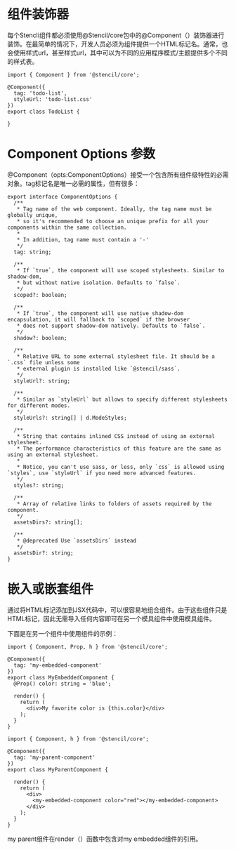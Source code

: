 # 组件装饰器
每个Stencli组件都必须使用@Stencil/core包中的@Component（）装饰器进行装饰。在最简单的情况下，开发人员必须为组件提供一个HTML标记名。通常，也会使用样式url，甚至样式url，其中可以为不同的应用程序模式/主题提供多个不同的样式表。
```
import { Component } from '@stencil/core';

@Component({
  tag: 'todo-list',
  styleUrl: 'todo-list.css'
})
export class TodoList {

}
```
# Component Options 参数
@Component（opts:ComponentOptions）接受一个包含所有组件级特性的必需对象。tag标记名是唯一必需的属性，但有很多：
```
export interface ComponentOptions {
  /**
   * Tag name of the web component. Ideally, the tag name must be globally unique,
   * so it's recommended to choose an unique prefix for all your components within the same collection.
   *
   * In addition, tag name must contain a '-'
   */
  tag: string;

  /**
   * If `true`, the component will use scoped stylesheets. Similar to shadow-dom,
   * but without native isolation. Defaults to `false`.
   */
  scoped?: boolean;

  /**
   * If `true`, the component will use native shadow-dom encapsulation, it will fallback to `scoped` if the browser
   * does not support shadow-dom natively. Defaults to `false`.
   */
  shadow?: boolean;

  /**
   * Relative URL to some external stylesheet file. It should be a `.css` file unless some
   * external plugin is installed like `@stencil/sass`.
   */
  styleUrl?: string;

  /**
   * Similar as `styleUrl` but allows to specify different stylesheets for different modes.
   */
  styleUrls?: string[] | d.ModeStyles;

  /**
   * String that contains inlined CSS instead of using an external stylesheet.
   * The performance characteristics of this feature are the same as using an external stylesheet.
   *
   * Notice, you can't use sass, or less, only `css` is allowed using `styles`, use `styleUrl` if you need more advanced features.
   */
  styles?: string;

  /**
   * Array of relative links to folders of assets required by the component.
   */
  assetsDirs?: string[];

  /**
   * @deprecated Use `assetsDirs` instead
   */
  assetsDir?: string;
}
```
# 嵌入或嵌套组件
通过将HTML标记添加到JSX代码中，可以很容易地组合组件。由于这些组件只是HTML标记，因此无需导入任何内容即可在另一个模具组件中使用模具组件。

下面是在另一个组件中使用组件的示例：
```
import { Component, Prop, h } from '@stencil/core';

@Component({
  tag: 'my-embedded-component'
})
export class MyEmbeddedComponent {
  @Prop() color: string = 'blue';

  render() {
    return (
      <div>My favorite color is {this.color}</div>
    );
  }
}
```
```
import { Component, h } from '@stencil/core';

@Component({
  tag: 'my-parent-component'
})
export class MyParentComponent {

  render() {
    return (
      <div>
        <my-embedded-component color="red"></my-embedded-component>
      </div>
    );
  }
}
```
my parent组件在render（）函数中包含对my embedded组件的引用。
